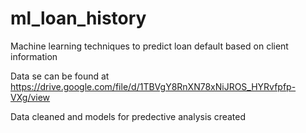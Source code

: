 # ml_loan_history
Machine learning techniques to predict loan default based on client information

Data se can be found at https://drive.google.com/file/d/1TBVgY8RnXN78xNiJROS_HYRvfpfp-VXg/view

Data cleaned and models for predective analysis created
